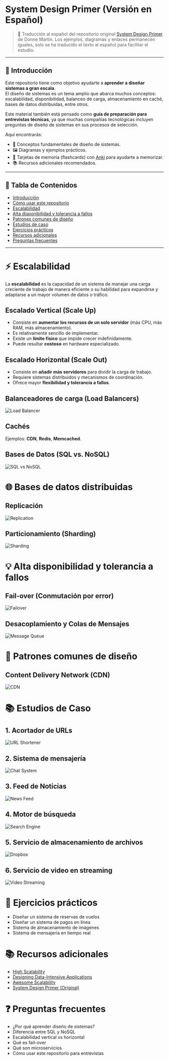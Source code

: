 # System Design Primer (Versión en Español)

> 📘 Traducción al español del repositorio original [System Design Primer](https://github.com/donnemartin/system-design-primer) de Donne Martin.
> Los ejemplos, diagramas y enlaces permanecen iguales, solo se ha traducido el texto al español para facilitar el estudio.

---

## 📌 Introducción

Este repositorio tiene como objetivo ayudarte a **aprender a diseñar sistemas a gran escala**.  
El diseño de sistemas es un tema amplio que abarca muchos conceptos: escalabilidad, disponibilidad, balanceo de carga, almacenamiento en caché, bases de datos distribuidas, entre otros.

Este material también está pensado como **guía de preparación para entrevistas técnicas**, ya que muchas compañías tecnológicas incluyen preguntas de diseño de sistemas en sus procesos de selección.

Aquí encontrarás:

- 📖 Conceptos fundamentales de diseño de sistemas.
- 🖼 Diagramas y ejemplos prácticos.
- 🧠 Tarjetas de memoria (flashcards) con [Anki](https://apps.ankiweb.net/) para ayudarte a memorizar.
- 📚 Recursos adicionales recomendados.

---

## 📑 Tabla de Contenidos

- [Introducción](#-introducción)
- [Cómo usar este repositorio](#-cómo-usar-este-repositorio)
- [Escalabilidad](#-escalabilidad)
- [Alta disponibilidad y tolerancia a fallos](#-alta-disponibilidad-y-tolerancia-a-fallos)
- [Patrones comunes de diseño](#-patrones-comunes-de-diseño)
- [Estudios de caso](#-estudios-de-caso)
- [Ejercicios prácticos](#-ejercicios-prácticos)
- [Recursos adicionales](#-recursos-adicionales)
- [Preguntas frecuentes](#-preguntas-frecuentes)

---

# ⚡ Escalabilidad

La **escalabilidad** es la capacidad de un sistema de manejar una carga creciente de trabajo de manera eficiente o su habilidad para expandirse y adaptarse a un mayor volumen de datos o tráfico.

## Escalado Vertical (Scale Up)

- Consiste en **aumentar los recursos de un solo servidor** (más CPU, más RAM, más almacenamiento).
- Es relativamente sencillo de implementar.
- Existe un **límite físico** que impide crecer indefinidamente.
- Puede resultar **costoso** en hardware especializado.

## Escalado Horizontal (Scale Out)

- Consiste en **añadir más servidores** para dividir la carga de trabajo.
- Requiere sistemas distribuidos y mecanismos de coordinación.
- Ofrece mayor **flexibilidad y tolerancia a fallos**.

## Balanceadores de carga (Load Balancers)

![Load Balancer](images/load-balancer.png)

## Cachés

Ejemplos: **CDN**, **Redis**, **Memcached**.

## Bases de Datos (SQL vs. NoSQL)

![SQL vs NoSQL](images/sql_vs_nosql.png)

# 🌐 Bases de datos distribuidas

## Replicación

![Replication](images/replication.png)

## Particionamiento (Sharding)

![Sharding](images/sharding.png)

# 💡 Alta disponibilidad y tolerancia a fallos

## Fail-over (Conmutación por error)

![Failover](images/fail-over.png)

## Desacoplamiento y Colas de Mensajes

![Message Queue](images/message-queue.png)

# 🧩 Patrones comunes de diseño

## Content Delivery Network (CDN)

![CDN](images/cdn.png)

# 📚 Estudios de Caso

## 1. Acortador de URLs

![URL Shortener](images/url-shortener.png)

## 2. Sistema de mensajería

![Chat System](images/chat-system.png)

## 3. Feed de Noticias

![News Feed](images/news-feed.png)

## 4. Motor de búsqueda

![Search Engine](images/search-engine.png)

## 5. Servicio de almacenamiento de archivos

![Dropbox](images/dropbox.png)

## 6. Servicio de video en streaming

![Video Streaming](images/video-streaming.png)

# 📝 Ejercicios prácticos

- Diseñar un sistema de reservas de vuelos
- Diseñar un sistema de pagos en línea
- Sistema de almacenamiento de imágenes
- Sistema de mensajería en tiempo real

# 📚 Recursos adicionales

- [High Scalability](http://highscalability.com/)
- [Designing Data-Intensive Applications](https://dataintensive.net/)
- [Awesome Scalability](https://github.com/binhnguyennus/awesome-scalability)
- [System Design Primer (Original)](https://github.com/donnemartin/system-design-primer)

# ❓ Preguntas frecuentes

- ¿Por qué aprender diseño de sistemas?
- Diferencia entre SQL y NoSQL
- Escalabilidad vertical vs horizontal
- Qué es fail-over
- Qué son microservicios
- Cómo usar este repositorio para entrevistas
